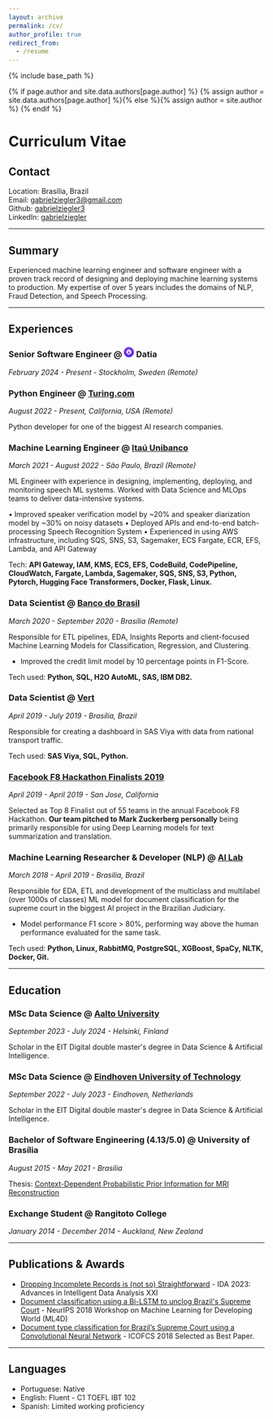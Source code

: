 ```yaml
---
layout: archive
permalink: /cv/
author_profile: true
redirect_from:
  - /resume
---
```


{% include base_path %}

{% if page.author and site.data.authors[page.author] %}
  {% assign author = site.data.authors[page.author] %}{% else %}{% assign author = site.author %}
{% endif %}

# Curriculum Vitae

## Contact

Location: Brasília, Brazil<br>
Email: gabrielziegler3@gmail.com<br>
Github: [gabrielziegler3](https://github.com/gabrielziegler3/)<br>
LinkedIn: [gabrielziegler](https://www.linkedin.com/in/gabrielziegler/)

___

## Summary

Experienced machine learning engineer and software engineer with a proven track record of designing and deploying machine learning systems to production. My expertise of over 5 years includes the domains of NLP, Fraud Detection, and Speech Processing.

___

## Experiences

<h3>Senior Software Engineer @ <a href="https://www.datia.app/"><img src="../images/companies/datia.png" width="20" height="20" alt="Datia Logo" /></a> Datia</h3>

<p><em>February 2024 - Present - Stockholm, Sweden (Remote)</em></p>

### Python Engineer @ [Turing.com](https://www.turing.com/)

_August 2022 - Present, California, USA (Remote)_

Python developer for one of the biggest AI research companies.

### Machine Learning Engineer @ [Itaú Unibanco](https://en.wikipedia.org/wiki/Ita%C3%BA_Unibanco)

_March 2021 - August 2022 - São Paulo, Brazil (Remote)_

ML Engineer with experience in designing, implementing, deploying, and monitoring speech ML systems. Worked with Data Science and MLOps teams to deliver data-intensive systems.

• Improved speaker verification model by ~20% and speaker diarization model by ~30% on noisy datasets
• Deployed APIs and end-to-end batch-processing Speech Recognition System
• Experienced in using AWS infrastructure, including SQS, SNS, S3, Sagemaker, ECS Fargate, ECR, EFS, Lambda, and API Gateway

Tech: **API Gateway, IAM, KMS, ECS, EFS, CodeBuild, CodePipeline, CloudWatch, Fargate, Lambda, Sagemaker,  SQS, SNS, S3, Python, Pytorch, Hugging Face Transformers, Docker, Flask, Linux.**

### Data Scientist @ [Banco do Brasil](https://www.bb.com.br/pbb/pagina-inicial/atendimento/bb-no-mundo/about-us#/)

_March 2020 - September 2020 - Brasília (Remote)_

Responsible for ETL pipelines, EDA, Insights Reports and client-focused Machine Learning Models for Classification, Regression, and Clustering.
* Improved the credit limit model by 10 percentage points in F1-Score.

Tech used: **Python, SQL, H2O AutoML, SAS, IBM DB2.**

### Data Scientist @ [Vert](https://vert.com.br/)

_April 2019 - July 2019 - Brasília, Brazil_

Responsible for creating a dashboard in SAS Viya with data from national transport traffic.

Tech used: **SAS Viya, SQL, Python.**

### [Facebook F8 Hackathon Finalists 2019](https://www.facebook.com/watch/?ref=saved&v=432443067305810&t=2205)

_April 2019 - April 2019 - San Jose, California_

Selected as Top 8 Finalist out of 55 teams in the annual Facebook F8 Hackathon.
**Our team pitched to Mark Zuckerberg personally** being primarily responsible for using Deep Learning models for text summarization and translation.

### Machine Learning Researcher & Developer (NLP) @ [AI Lab](https://ailab.unb.br/)

_March 2018 - April 2019 - Brasilia, Brazil_

Responsible for EDA, ETL and development of the multiclass and multilabel (over 1000s of classes) ML model for document classification for the supreme court in the biggest AI project in the Brazilian Judiciary.
* Model performance F1 score > 80%, performing way above the human performance evaluated for the same task.

Tech used: **Python, Linux, RabbitMQ, PostgreSQL, XGBoost, SpaCy, NLTK, Docker, Git.**

___

## Education

### MSc Data Science @ [Aalto University](https://www.aalto.fi/en/aalto-university)

_September 2023 - July 2024 - Helsinki, Finland_

Scholar in the EIT Digital double master's degree in Data Science & Artificial Intelligence.

### MSc Data Science @ [Eindhoven University of Technology](https://www.tue.nl/en/education/?gclid=CjwKCAjwivemBhBhEiwAJxNWN-0e8eFIGUuX-g6QhU_XCij4glyJLzqvcR9ucu8I07kVRXRIURZRaRoCKJgQAvD_BwE)

_September 2022 - July 2023 - Eindhoven, Netherlands_

Scholar in the EIT Digital double master's degree in Data Science & Artificial Intelligence.

### Bachelor of Software Engineering (4.13/5.0) @ University of Brasília

_August 2015 - May 2021 - Brasília_

Thesis: [Context-Dependent Probabilistic Prior Information for MRI Reconstruction](https://gabrielziegler3.github.io/publication/codeppi)

### Exchange Student @ Rangitoto College

_January 2014 - December 2014 - Auckland, New Zealand_

___

## Publications & Awards

* [Dropping Incomplete Records is (not so) Straightforward](https://link.springer.com/chapter/10.1007/978-3-031-30047-9_30) - IDA 2023: Advances in Intelligent Data Analysis XXI
* [Document classification using a Bi-LSTM to unclog Brazil's Supreme Court](https://arxiv.org/abs/1811.11569) - NeurIPS 2018 Workshop on Machine Learning for Developing World (ML4D)
* [Document type classification for Brazil’s Supreme Court using a Convolutional Neural Network](http://icofcs.org/2018/papers-published-001.html) - ICOFCS 2018 Selected as Best Paper.

___

## Languages

- Portuguese: Native
- English: Fluent - C1 TOEFL IBT 102
- Spanish: Limited working proficiency
